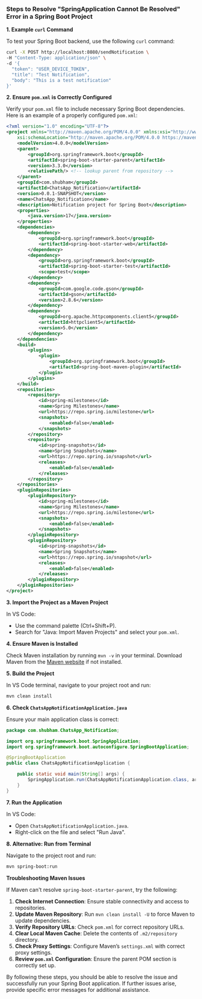 ### Steps to Resolve "SpringApplication Cannot Be Resolved" Error in a Spring Boot Project

**1. Example `curl` Command**

To test your Spring Boot backend, use the following `curl` command:

```sh
curl -X POST http://localhost:8080/sendNotification \
-H "Content-Type: application/json" \
-d '{
  "token": "USER_DEVICE_TOKEN",
  "title": "Test Notification",
  "body": "This is a test notification"
}'
```

**2. Ensure `pom.xml` is Correctly Configured**

Verify your `pom.xml` file to include necessary Spring Boot dependencies. Here is an example of a properly configured `pom.xml`:

```xml
<?xml version="1.0" encoding="UTF-8"?>
<project xmlns="http://maven.apache.org/POM/4.0.0" xmlns:xsi="http://www.w3.org/2001/XMLSchema-instance"
    xsi:schemaLocation="http://maven.apache.org/POM/4.0.0 https://maven.apache.org/xsd/maven-4.0.0.xsd">
    <modelVersion>4.0.0</modelVersion>
    <parent>
        <groupId>org.springframework.boot</groupId>
        <artifactId>spring-boot-starter-parent</artifactId>
        <version>3.3.0</version>
        <relativePath/> <!-- lookup parent from repository -->
    </parent>
    <groupId>com.shubham</groupId>
    <artifactId>ChatsApp_Notification</artifactId>
    <version>0.0.1-SNAPSHOT</version>
    <name>ChatsApp_Notification</name>
    <description>Notification project for Spring Boot</description>
    <properties>
        <java.version>17</java.version>
    </properties>
    <dependencies>
        <dependency>
            <groupId>org.springframework.boot</groupId>
            <artifactId>spring-boot-starter-web</artifactId>
        </dependency>
        <dependency>
            <groupId>org.springframework.boot</groupId>
            <artifactId>spring-boot-starter-test</artifactId>
            <scope>test</scope>
        </dependency>
        <dependency>
            <groupId>com.google.code.gson</groupId>
            <artifactId>gson</artifactId>
            <version>2.8.6</version>
        </dependency>
        <dependency>
            <groupId>org.apache.httpcomponents.client5</groupId>
            <artifactId>httpclient5</artifactId>
            <version>5.0</version>
        </dependency>
    </dependencies>
    <build>
        <plugins>
            <plugin>
                <groupId>org.springframework.boot</groupId>
                <artifactId>spring-boot-maven-plugin</artifactId>
            </plugin>
        </plugins>
    </build>
    <repositories>
        <repository>
            <id>spring-milestones</id>
            <name>Spring Milestones</name>
            <url>https://repo.spring.io/milestone</url>
            <snapshots>
                <enabled>false</enabled>
            </snapshots>
        </repository>
        <repository>
            <id>spring-snapshots</id>
            <name>Spring Snapshots</name>
            <url>https://repo.spring.io/snapshot</url>
            <releases>
                <enabled>false</enabled>
            </releases>
        </repository>
    </repositories>
    <pluginRepositories>
        <pluginRepository>
            <id>spring-milestones</id>
            <name>Spring Milestones</name>
            <url>https://repo.spring.io/milestone</url>
            <snapshots>
                <enabled>false</enabled>
            </snapshots>
        </pluginRepository>
        <pluginRepository>
            <id>spring-snapshots</id>
            <name>Spring Snapshots</name>
            <url>https://repo.spring.io/snapshot</url>
            <releases>
                <enabled>false</enabled>
            </releases>
        </pluginRepository>
    </pluginRepositories>
</project>
```

**3. Import the Project as a Maven Project**

In VS Code:
- Use the command palette (Ctrl+Shift+P).
- Search for "Java: Import Maven Projects" and select your `pom.xml`.

**4. Ensure Maven is Installed**

Check Maven installation by running `mvn -v` in your terminal. Download Maven from the [Maven website](https://maven.apache.org/download.cgi) if not installed.

**5. Build the Project**

In VS Code terminal, navigate to your project root and run:

```sh
mvn clean install
```

**6. Check `ChatsAppNotificationApplication.java`**

Ensure your main application class is correct:

```java
package com.shubham.ChatsApp_Notification;

import org.springframework.boot.SpringApplication;
import org.springframework.boot.autoconfigure.SpringBootApplication;

@SpringBootApplication
public class ChatsAppNotificationApplication {

    public static void main(String[] args) {
        SpringApplication.run(ChatsAppNotificationApplication.class, args);
    }
}
```

**7. Run the Application**

In VS Code:
- Open `ChatsAppNotificationApplication.java`.
- Right-click on the file and select "Run Java".

**8. Alternative: Run from Terminal**

Navigate to the project root and run:

```sh
mvn spring-boot:run
```

**Troubleshooting Maven Issues**

If Maven can't resolve `spring-boot-starter-parent`, try the following:

1. **Check Internet Connection**: Ensure stable connectivity and access to repositories.
2. **Update Maven Repository**: Run `mvn clean install -U` to force Maven to update dependencies.
3. **Verify Repository URLs**: Check `pom.xml` for correct repository URLs.
4. **Clear Local Maven Cache**: Delete the contents of `.m2/repository` directory.
5. **Check Proxy Settings**: Configure Maven’s `settings.xml` with correct proxy settings.
6. **Review `pom.xml` Configuration**: Ensure the parent POM section is correctly set up.

By following these steps, you should be able to resolve the issue and successfully run your Spring Boot application. If further issues arise, provide specific error messages for additional assistance.